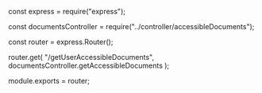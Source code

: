 const express = require("express");

const documentsController = require("../controller/accessibleDocuments");

const router = express.Router();

router.get(
  "/getUserAccessibleDocuments",
  documentsController.getAccessibleDocuments
);

module.exports = router;
